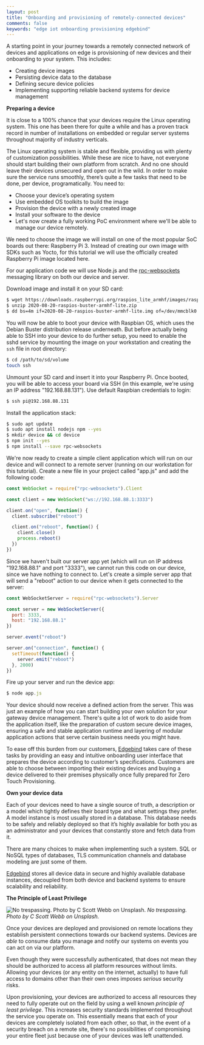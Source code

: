 ```yaml
---
layout: post
title: "Onboarding and provisioning of remotely-connected devices"
comments: false
keywords: "edge iot onboarding provisioning edgebind"
---
```


A starting point in your journey towards a remotely connected network of devices and applications on edge is provisioning of new devices and their onboarding to your system. This includes:

 * Creating device images
 * Persisting device data to the database
 * Defining secure device policies
 * Implementing supporting reliable backend systems for device management

**Preparing a device**

It is close to a 100% chance that your devices require the Linux operating system. This one has been there for quite a while and has a proven track record in number of installations on embedded or regular server systems throughout majority of industry verticals.

The Linux operating system is stable and flexible, providing us with plenty of customization possibilities. While these are nice to have, not everyone should start building their own platform from scratch. And no one should leave their devices unsecured and open out in the wild. In order to make sure the service runs smoothly, there’s quite a few tasks that need to be done, per device, programatically. You need to:

 * Choose your device’s operating system
 * Use embedded OS toolkits to build the image
 * Provision the device with a newly created image
 * Install your software to the device
 * Let's now create a fully working PoC environment where we'll be able to manage our device remotely.

We need to choose the image we will install on one of the most popular SoC boards out there: Raspberry Pi 3. Instead of creating our own image with SDKs such as Yocto, for this tutorial we will use the officially created Raspberry Pi image located here.

For our application code we will use Node.js and the <u><a href="https://github.com/elpheria/rpc-websockets">rpc-websockets</a></u> messaging library on both our device and server.

Download image and install it on your SD card:
```sh
$ wget https://downloads.raspberrypi.org/raspios_lite_armhf/images/raspios_lite_armhf-2020-08-24/2020-08-20-raspios-buster-armhf-lite.zip
$ unzip 2020-08-20-raspios-buster-armhf-lite.zip
$ dd bs=4m if=2020-08-20-raspios-buster-armhf-lite.img of=/dev/mmcblk0 conv=fsync
```

You will now be able to boot your device with Raspbian OS, which uses the Debian Buster distribution release underneath. But before actually being able to SSH into your device to do further setup, you need to enable the sshd service by mounting the image on your workstation and creating the `ssh` file in root directory:
```sh
$ cd /path/to/sd/volume
touch ssh
```

Unmount your SD card and insert it into your Raspberry Pi. Once booted, you will be able to access your board via SSH (in this example, we're using an IP address "192.168.88.131"). Use default Raspbian credentials to login:
```bash
$ ssh pi@192.168.88.131
```

Install the application stack:
```sh
$ sudo apt update
$ sudo apt install nodejs npm --yes
$ mkdir device && cd device
$ npm init --yes
$ npm install --save rpc-websockets
```
We're now ready to create a simple client application which will run on our device and will connect to a remote server (running on our workstation for this tutorial). Create a new file in your project called "app.js" and add the following code:
```js
const WebSocket = require("rpc-websockets").Client

const client = new WebSocket("ws://192.168.88.1:3333")

client.on("open", function() {
  client.subscribe("reboot")

  client.on("reboot", function() {
    client.close()
    process.reboot()
  })
})
```

Since we haven't built our server app yet (which will run on IP address "192.168.88.1" and port "3333"), we cannot run this code on our device, since we have nothing to connect to. Let's create a simple server app that will send a "reboot" action to our device when it gets connected to the server:
```js
const WebSocketServer = require("rpc-websockets").Server

const server = new WebSocketServer({
  port: 3333,
  host: "192.168.88.1"
})

server.event("reboot")

server.on("connection", function() {
  setTimeout(function() {
    server.emit("reboot")
  }, 2000)
})
```

Fire up your server and run the device app:
```js
$ node app.js
```

Your device should now receive a defined action from the server. This was just an example of how you can start building your own solution for your gateway device management. There's quite a lot of work to do aside from the application itself, like the preparation of custom secure device images, ensuring a safe and stable application runtime and layering of modular application actions that serve certain business needs you might have.

To ease off this burden from our customers, <u><a href="https://www.edgebind.io">Edgebind</a></u> takes care of these tasks by providing an easy and intuitive onboarding user interface that prepares the device according to customer’s specifications. Customers are able to choose between importing their existing devices and buying a device delivered to their premises physically once fully prepared for Zero Touch Provisioning.

**Own your device data**

Each of your devices need to have a single source of truth, a description or a model which tightly defines their board type and what settings they prefer. A model instance is most usually stored in a database. This database needs to be safely and reliably deployed so that it’s highly available for both you as an administrator and your devices that constantly store and fetch data from it.

There are many choices to make when implementing such a system. SQL or NoSQL types of databases, TLS communication channels and database modeling are just some of them.

<u><a href="https://www.edgebind.io">Edgebind</a></u> stores all device data in secure and highly available database instances, decoupled from both device and backend systems to ensure scalability and reliability.

**The Principle of Least Privilege**

![No trespassing. Photo by C Scott Webb on Unsplash.](/assets/images/blog-onboarding-provisioning-2.jpg)
*No trespassing. Photo by C Scott Webb on Unsplash.*

Once your devices are deployed and provisioned on remote locations they establish persistent connections towards our backend systems. Devices are *able* to consume data you manage and notify our systems on events you can act on via our platform.

Even though they were successfully authenticated, that does not mean they should be authorized to access all platform resources without limits. Allowing your devices (or any entity on the internet, actually) to have full access to domains other than their own ones imposes *serious* security risks.

Upon provisioning, your devices are authorized to access all resources they need to fully operate out on the field by using a well known *principle of least privilege*. This increases security standards implemented throughout the service you operate on. This essentially means that each of your devices are completely isolated from each other, so that, in the event of a security breach on a remote site, there's no possibilities of compromising your entire fleet just because one of your devices was left unattended.
